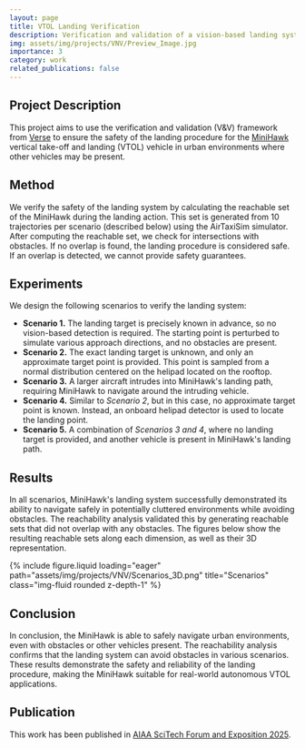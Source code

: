 ```yaml
---
layout: page
title: VTOL Landing Verification
description: Verification and validation of a vision-based landing system for an autonomous VTOL vehicle.
img: assets/img/projects/VNV/Preview_Image.jpg
importance: 3
category: work
related_publications: false
---
```


## Project Description

This project aims to use the verification and validation (V&V) framework from [Verse](https://arxiv.org/abs/2301.08714) to ensure the safety of the landing procedure for the [MiniHawk](https://github.com/StephenCarlson/MiniHawk-VTOL) vertical take-off and landing (VTOL) vehicle in urban environments where other vehicles may be present.

## Method

We verify the safety of the landing system by calculating the reachable set of the MiniHawk during the landing action. This set is generated from 10 trajectories per scenario (described below) using the AirTaxiSim simulator. After computing the reachable set, we check for intersections with obstacles. If no overlap is found, the landing procedure is considered safe. If an overlap is detected, we cannot provide safety guarantees.

## Experiments

We design the following scenarios to verify the landing system:
- **Scenario 1.** The landing target is precisely known in advance, so no vision-based detection is required. The starting point is perturbed to simulate various approach directions, and no obstacles are present.
- **Scenario 2.** The exact landing target is unknown, and only an approximate target point is provided. This point is sampled from a normal distribution centered on the helipad located on the rooftop.
- **Scenario 3.** A larger aircraft intrudes into MiniHawk's landing path, requiring MiniHawk to navigate around the intruding vehicle.
- **Scenario 4.** Similar to *Scenario 2*, but in this case, no approximate target point is known. Instead, an onboard helipad detector is used to locate the landing point.
- **Scenario 5.** A combination of *Scenarios 3 and 4*, where no landing target is provided, and another vehicle is present in MiniHawk's landing path.

## Results

In all scenarios, MiniHawk's landing system successfully demonstrated its ability to navigate safely in potentially cluttered environments while avoiding obstacles. The reachability analysis validated this by generating reachable sets that did not overlap with any obstacles. The figures below show the resulting reachable sets along each dimension, as well as their 3D representation.

<div class="row">
    <div class="col-sm mt-3 mt-md-0">
        {% include figure.liquid loading="eager" path="assets/img/projects/VNV/Scenarios_3D.png" title="Scenarios" class="img-fluid rounded z-depth-1" %}
    </div>
</div>

## Conclusion

In conclusion, the MiniHawk is able to safely navigate urban environments, even with obstacles or other vehicles present. The reachability analysis confirms that the landing system can avoid obstacles in various scenarios. These results demonstrate the safety and reliability of the landing procedure, making the MiniHawk suitable for real-world autonomous VTOL applications.

## Publication

This work has been published in [AIAA SciTech Forum and Exposition 2025](https://www.aiaa.org/SciTech).